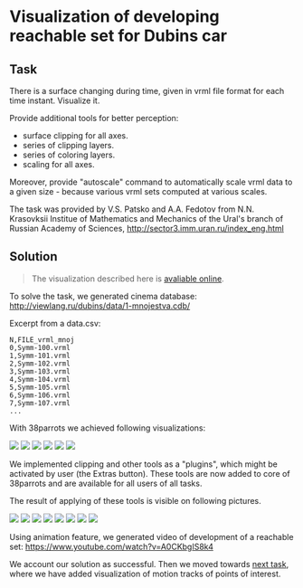 # Visualization of developing reachable set for Dubins car

## Task
There is a surface changing during time, given in vrml file 
format for each time instant. Visualize it.

Provide additional tools for better perception:
- surface clipping for all axes.
- series of clipping layers.
- series of coloring layers.
- scaling for all axes.

Moreover, provide "autoscale" command to automatically scale vrml data
to a given size - because various vrml sets computed at various scales.

The task was provided by V.S. Patsko and A.A. Fedotov from N.N. Krasovksii Institue 
of Mathematics and Mechanics of the Ural's branch of Russian Academy of Sciences,
http://sector3.imm.uran.ru/index_eng.html

## Solution
> The visualization described here is [avaliable online](http://tinyurl.com/wjoochu).

To solve the task, we generated cinema database: http://viewlang.ru/dubins/data/1-mnojestva.cdb/

Excerpt from a data.csv:
```
N,FILE_vrml_mnoj
0,Symm-100.vrml
1,Symm-101.vrml
2,Symm-102.vrml
3,Symm-103.vrml
4,Symm-104.vrml
5,Symm-105.vrml
6,Symm-106.vrml
7,Symm-107.vrml
...
```

With 38parrots we achieved following visualizations:

![](http://showtime.lact.in/resizer_st/fit/240/240//files/visual/2020-03-14/2020-03-14-at-16-50-12.png)
![](http://showtime.lact.in/resizer_st/fit/240/240//files/visual/2020-03-14/2020-03-14-at-16-50-16.png)
![](http://showtime.lact.in/resizer_st/fit/240/240//files/visual/2020-03-14/2020-03-14-at-16-50-26.png)
![](http://showtime.lact.in/resizer_st/fit/240/240//files/visual/2020-03-14/2020-03-14-at-16-50-34.png)
![](http://showtime.lact.in/resizer_st/fit/240/240//files/visual/2020-03-14/2020-03-14-at-16-53-20.png)
![](http://showtime.lact.in/resizer_st/fit/240/240//files/visual/2020-03-14/2020-03-14-at-16-53-56.png)

We implemented clipping and other tools as a "plugins", which might be activated by user (the Extras button). 
These tools are now added to core of 38parrots and are available for all users of all tasks. 

The result of applying of these tools is visible on following pictures.

![](http://showtime.lact.in/resizer_st/fit/340/340//files/visual/2020-03-01/2020-03-01-at-19-59-06.png)
![](http://showtime.lact.in/resizer_st/fit/340/340//files/visual/2020-01-04/2020-01-04-at-17-11-18.png)
![](http://showtime.lact.in/resizer_st/fit/340/340//files/visual/2020-01-08/2020-01-08-at-12-40-45.png)
![](http://showtime.lact.in/resizer_st/fit/340/340//files/visual/2020-01-08/2020-01-08-at-12-35-29.png)
![](http://showtime.lact.in/resizer_st/fit/340/340//files/visual/2020-01-08/2020-01-08-at-00-39-54.png)
![](http://showtime.lact.in/resizer_st/fit/340/340//files/visual/2020-01-08/2020-01-08-at-00-40-24.png)
![](http://showtime.lact.in/resizer_st/fit/340/340//files/visual/2020-01-08/2020-01-08-at-12-41-01.png)
![](http://showtime.lact.in/resizer_st/fit/340/340//files/visual/2020-01-08/2020-01-08-at-12-20-29.png)

Using animation feature, we generated video of development of a reachable set:
https://www.youtube.com/watch?v=A0CKbgIS8k4

We account our solution as successful. 
Then we moved towards [next task](2-tracks-for-reachable-set.md), where we have added visualization of motion tracks of points of interest.

